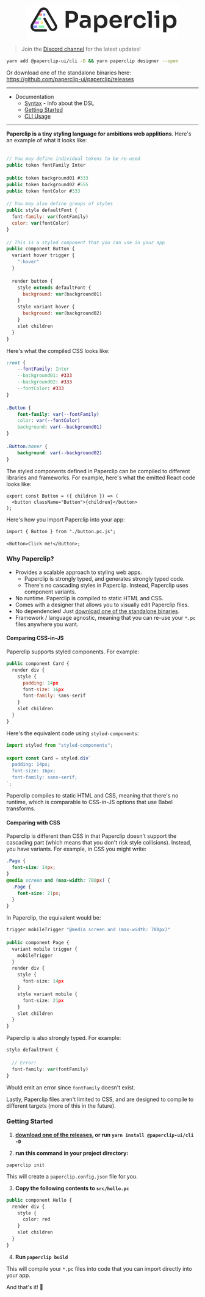 <p align="center">
  <img src="./assets/logo-outline-5.png" width="400px">
</p>

> Join the [Discord channel](https://discord.gg/H6wEVtd) for the latest updates!

```sh
yarn add @paperclip-ui/cli -D && yarn paperclip designer --open
```

Or download one of the standalone binaries here: https://github.com/paperclip-ui/paperclip/releases

---

- Documentation
  - [Syntax](./docs/syntax.md) - Info about the DSL
  - [Getting Started](#getting-started)
  - [CLI Usage](#cli)

---

**Paperclip is a tiny styling language for ambitions web applitions**. Here's an example of what it looks like:

```javascript

// You may define individual tokens to be re-used
public token fontFamily Inter

public token background01 #333
public token background02 #555
public token fontColor #333

// You may also define groups of styles
public style defaultFont {
  font-family: var(fontFamily)
  color: var(fontColor)
}

// This is a styled component that you can use in your app
public component Button {
  variant hover trigger {
    ":hover"
  }

  render button {
    style extends defaultFont {
      background: var(background01)
    }
    style variant hover {
      background: var(background02)
    }
    slot children
  }
}
```

Here's what the compiled CSS looks like:

```css
:root {
    --fontFamily: Inter
    --background01: #333
    --background02: #333
    --fontColor: #333
}

.Button {
    font-family: var(--fontFamily)
    color: var(--fontColor)
    background: var(--background01)
}

.Button:hover {
    background: var(--background02)
}
```

The styled components defined in Paperclip can be compiled to different libraries and frameworks. For example, here's what the emitted React code looks like:

```tsx
export const Button = ({ children }) => (
  <button className="Button">{children}</button>
);
```

Here's how you import Paperclip into your app:

```tsx
import { Button } from "./button.pc.js";

<Button>Click me!</Button>;
```

### Why Paperclip?

- Provides a scalable approach to styling web apps.
  - Paperclip is strongly typed, and generates strongly typed code.
  - There's no cascading styles in Paperclip. Instead, Paperclip uses component variants.
- No runtime. Paperclip is compiled to static HTML and CSS.
- Comes with a designer that allows you to visually edit Paperclip files.
- No dependencies! Just [download one of the standalone binaries](https://github.com/paperclip-ui/paperclip/releases).
- Framework / language agnostic, meaning that you can re-use your `*.pc` files anywhere you want. 

#### Comparing CSS-in-JS

Paperclip supports styled components. For example:

```javascript
public component Card {
  render div {
    style {
      padding: 14px
      font-size: 16px
      font-family: sans-serif
    }
    slot children
  }
}
```

Here's the equivalent code using `styled-components`:

```typescript
import styled from "styled-components";

export const Card = styled.div`
  padding: 14px;
  font-size: 16px;
  font-family: sans-serif;
`;
```

Paperclip compiles to static HTML and CSS, meaning that there's no runtime, which is comparable to CSS-in-JS options that use Babel transforms.

#### Comparing with CSS

Paperclip is different than CSS in that Paperclip doesn't support the cascading part (which means that you don't risk style collisions). Instead, you have variants. For example, in CSS you might write:

```css
.Page {
  font-size: 14px;
}
@media screen and (max-width: 700px) {
  .Page {
    font-size: 21px;
  }
}
```

In Paperclip, the equivalent would be:

```typescript
trigger mobileTrigger "@media screen and (max-width: 700px)"

public component Page {
  variant mobile trigger {
    mobileTrigger
  }
  render div {
    style {
      font-size: 14px
    }
    style variant mobile {
      font-size: 21px
    }
    slot children
  }
}
```

Paperclip is also strongly typed. For example:

```typescript
style defaultFont {

  // Error!
  font-family: var(fontFamily)
}
```

Would emit an error since `fontFamily` doesn't exist.

Lastly, Paperclip files aren't limited to CSS, and are designed to compile to different targets (more of this in the future).

### Getting Started

1. **[download one of the releases](https://github.com/paperclip-ui/paperclip/releases), or run `yarn install @paperclip-ui/cli -D`**

2. **run this command in your project directory:**

```
paperclip init
```

This will create a `paperclip.config.json` file for you.

3. **Copy the following contents to `src/hello.pc`**

```typescript
public component Hello {
  render div {
    style {
      color: red
    }
    slot children
  }
}
```

4. **Run `paperclip build`**

This will compile your `*.pc` files into code that you can import
directly into your app.

And that's it! 🎉

<!--## Designer

https://github.com/paperclip-ui/paperclip/assets/757408/429b22e0-41d6-4621-8b6e-613c1686cdda-->

